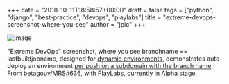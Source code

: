 +++
date = "2018-10-11T18:58:57+00:00"
draft = false
tags = ["python", "django", "best-practice", "devops", "playlabs"]
title = "extreme-devops-screenshot-where-you-see"
author = "jpic"
+++

![image](/img/2018-10-11-extreme-devops-screenshot-where-you-see/c948f9b6f536a470228ed639986069c5e65786b04dcbff224743739057821bf7.png)

"Extreme DevOps" screenshot, where you see branchname == lastbuildjobname, designed for [dynamic environments](https://docs.gitlab.com/ee/ci/environments.html#dynamic-environments), demonstrates auto-deploy an environment [per push on a subdomain with the branch name](https://yourlabs.io/oss/playlabs/blob/master/.gitlab-ci.yml#L79). From [betagouv/MRS#636](https://github.com/betagouv/mrs/pull/636), with [PlayLabs](https://yourlabs.io/oss/playlabs), currently in Alpha stage.
